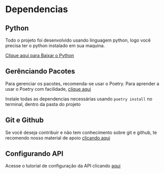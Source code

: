 # Dependencias

## Python

Todo o projeto foi desenvolvido usando linguagem python, logo você precisa ter o python instalado em sua maquina.

[Clique aqui para Baixar o Python](https://www.python.org/downloads/)

## Gerênciando Pacotes

Para gerenciar os pacotes, recomenda-se usar o Poetry. Para aprender a usar o Poetry com facilidade, [clique aqui](https://github.com/mauriciobenjamin700/Poetry-Learning)

Instale todas as dependencias necessárias usando `poetry install` no terminal, dentro da pasta do projeto

## Git e Github

Se você deseja contribuir e não tem conhecimento sobre git e github, te recomendo nosso material de apoio [clicando aqui](https://github.com/mauriciobenjamin700/Git-Learning)

## Configurando API

Acesse o tutorial de configuração da API clicando [aqui](API-Guide.md)
